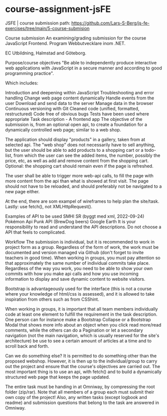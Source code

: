 # course-assignment-jsFE
JSFE | course submission path: https://github.com/Lars-S-Berg/js-fe-exercises/tree/main/5-course-submision

Course submission An examining/grading submission for the course JavaScript Frontend. Program Webbutvecklare inom .NET.

EC Utbildning, Halmstad and Göteborg.

Purpose/course objectives "Be able to independently produce interactive web applications with JavaScript in a secure manner and according to good programming practice".

Which includes:

Introduction and deepening within JavaScript Troubleshooting and error handling Change web page content dynamically Handle events from the user Download and send data to the server Manage data in the browser Continuous versioning with Git Cleaned code (unified, formatted, restructured) Code free of obvious bugs Tests have been used where appropriate Task description - A frontend app The objective of the submission is, from an optional open api, to create a foundation for a dynamically controlled web page; similar to a web shop.

The application should display "products" in a gallery, taken from at selected api. The "web shop" does not necessarily have to sell anything, but the user should be able to add products to a shopping cart or a todo-list, from which the user can see the added items, the number, possibly the price, etc, as well as add and remove content from the shopping cart. Optional: the shopping cart should remain even if the page is refreshed.

The user shall be able to trigger more web-api calls, to fill the page with more content from the api than what is showed at first visit. The page should not have to be reloaded, and should preferably not be navigated to a new page either.

At the end, there are som exampel of wireframes to help plan the site/task. Lastly: use fetch(), not XMLHttpRequest().

Examples of API to be used SMHI SR (byggt med xml, 2022-09-24) Pokémon Api Punk API (BrewDog beers) Google Earth It is your responsibility to read and understand the API descriptions. Do not choose a API that feels to complicated.

Workflow The submission is individual, but it is recommended to work in project form as a group. Regardless of the form of work, the work must be documented and version managed via Github (don't forget to invite teachers in good time). When working in groups, you must pay attention so that approximately the same number of individual commits take place. Regardless of the way you work, you need to be able to show your own commits with how you make api calls and how you use incoming information to display and save dynamic content to website visitors.

Bootstrap is advantageously used for the interface (this is not a course where your knowledge of html/css is assessed), and it is allowed to take inspiration from others such as from CSShint.

When working in groups, it is important that all team members individually code at least one element to fulfill the requirement in the task description. One person can for instance make a Bootstrap Collapse or a Bootstrap Modal that shows more info about an object when you click read more/read comments, while the others can do a Pagination or let a secondary navigation (not the main navigation, which is usually reserved for the site's architecture) be use to see a certain amount of articles at a time and to scroll back and forth.

Can we do something else? It is permitted to do something other than the proposed webshop. However, it is then up to the individual/group to carry out the project and ensure that the course's objectives are carried out. The most important thing is to use an api, with fetch() and to build a dynamically structured web page that keeps the page updated.

The entire task must be handing in at Omniway, by compressing the root folder (zip/rar). Note that all members of a group each must submit their own copy of the project! Also, any written tasks (except logbook and readme) and submission questions that belong to the task are answered in Omniway.
